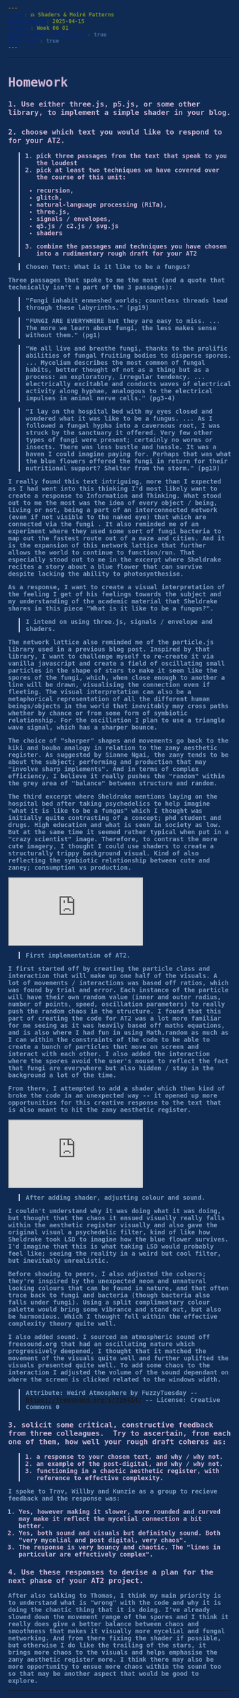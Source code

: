 ```yaml
---
title: 💥 Shaders & Moiré Patterns
published_at: 2025-04-15
snippet: Week 06 01
disable_html_sanitization: true
allow_math: true
---
```


<style>
  @import url('https://fonts.googleapis.com/css2?family=Cutive+Mono&display=swap');
  @import url('https://use.typekit.net/jyw5vxq.css');

h1, h3, h4, p, pre, ul, li, .notranslate {
  /* font-family: "Cutive Mono", monospace;
  font-weight: 700;
  font-style: normal; */

  font-family: "prestige-elite-std", monospace;
  font-weight: 600;
  font-style: normal;
  color:#CEB5D4;
}

 .text-gray-500, .markdown-body blockquote {color:#E872B0}
 .markdown-body {background-color:#102B53;}
  html {background-color:#102B53;}
  h1 {; font-weight: 800;}
  p, pre, ul {color:#7D9FC0;}
  .markdown-body a {color:#4E7AB1; text-decoration:underline;}

  .notranslate, text {
    color: #102B53;
    font-weight: 800;
  }


</style>

---

# Homework

### 1. Use either three.js, p5.js, or some other library, to implement a simple shader in your blog.

<div id="torusstar" style="margin-bottom:5%;"></div>

### 2. choose which text you would like to respond to for your AT2.  

> 1. pick three passages from the text that speak to you the loudest
> 2. pick at least two techniques we have covered over the course of this unit:
>
> - recursion,
> - glitch,
> - natural-language processing (RiTa),
> - three.js,
> - signals / envelopes,
> - q5.js / c2.js / svg.js
> - shaders
>
> 3. combine the passages and techniques you have chosen into a rudimentary rough draft for your AT2

> Chosen Text: What is it like to be a fungus?

Three passages that spoke to me the most (and a quote that technically isn't a part of the 3 passages):

> "Fungi inhabit enmeshed worlds; countless threads lead through these labyrinths." (pg19)

> "FUNGI ARE EVERYWHERE but they are easy to miss. ... The more we learn about fungi, the less makes sense without them." (pg1)

> "We all live and breathe fungi, thanks to the prolific abilities of fungal fruiting bodies to disperse spores. ... Mycelium describes the most common of fungal habits, better thought of not as a thing but as a process: an exploratory, irregular tendency. ... electrically excitable and conducts waves of electrical activity along hyphae, analogous to the electrical impulses in animal nerve cells." (pg3-4)

> "I lay on the hospital bed with my eyes closed and wondered what it was like to be a fungus. ... As I followed a fungal hypha into a cavernous root, I was struck by the sanctuary it offered. Very few other types of fungi were present; certainly no worms or insects. There was less bustle and hassle. It was a haven I could imagine paying for. Perhaps that was what the blue flowers offered the fungi in return for their nutritional support? Shelter from the storm." (pg19)

I really found this text intriguing, more than I expected as I had went into this thinking I'd most likely want to create a response to Information and Thinking. What stood out to me the most was the idea of every object / being, living or not, being a part of an interconnected network (even if not visible to the naked eye) that which are connected via the fungi . It also reminded me of an experiment where they used some sort of fungi bacteria to map out the fastest route out of a maze and cities. And it is the expansion of this network lattice that further allows the world to continue to function/run. That especially stood out to me in the excerpt where Sheldrake recites a story about a blue flower that can survive despite lacking the ability to photosynthesise.

As a response, I want to create a visual interpretation of the feeling I get of his feelings towards the subject and my understanding of the academic material that Sheldrake shares in this piece "What is it like to be a fungus?".

> I intend on using three.js, signals / envelope and shaders.

The network lattice also reminded me of the particle.js library used in a previous blog post. Inspired by that library, I want to challenge myself to re-create it via vanilla javascript and create a field of oscillating small particles in the shape of stars to make it seem like the spores of the fungi, which, when close enough to another a line will be drawn, visualising the connection even if fleeting. The visual interpretation can also be a metaphorical representation of all the different human beings/objects in the world that inevitably may cross paths whether by chance or from some form of symbiotic relationship. For the oscillation I plan to use a triangle wave signal, which has a sharper bounce.

The choice of "sharper" shapes and movements go back to the kiki and bouba analogy in relation to the zany aesthetic register. As suggested by Sianne Ngai, the zany tends to be about the subject; performing and production that may "involve sharp implements". And in terms of complex efficiency, I believe it really pushes the "random" within the grey area of "balance" between structure and random.

The third excerpt where Sheldrake mentions laying on the hospital bed after taking psychedelics to help imagine "what it is like to be a fungus" which I thought was initially quite contrasting of a concept; phd student and drugs. High education and what is seen in society as low. But at the same time it seemed rather typical when put in a "crazy scientist" image. Therefore, to contrast the more cute imagery, I thought I could use shaders to create a structurally trippy background visual. Kind of also reflecting the symbiotic relationship between cute and zaney; consumption vs production.

<iframe id="w06-01" src="https://sams4m-comm2747-at2.deno.dev/ver0/"></iframe>

> First implementation of AT2.

<div id="codeblock0"> </div>

I first started off by creating the particle class and interaction that will make up one half of the visuals. A lot of movements / interactions was based off ratios, which was found by trial and error. Each instance of the particle will have their own random value (inner and outer radius, number of points, speed, oscillation parameters) to really push the random chaos in the structure. I found that this part of creating the code for AT2 was a lot more familiar for me seeing as it was heavily based off maths equations, and is also where I had fun in using Math.random as much as I can within the constraints of the code to be able to create a bunch of particles that move on screen and interact with each other. I also added the interaction where the spores avoid the user's mouse to reflect the fact that fungi are everywhere but also hidden / stay in the background a lot of the time.

<script type="module">
const iframe = document.getElementById (`w06-01`)
iframe.width = iframe.parentNode.scrollWidth
iframe.height = iframe.width * 9 / 16 + 42
</script>

From there, I attempted to add a shader which then kind of broke the code in an unexpected way -- it opened up more opportunities for this creative response to the text that is also meant to hit the zany aesthetic register.

<iframe id="w06-02" src="https://sams4m-comm2747-at2.deno.dev/ver1/"></iframe>

> After adding shader, adjusting colour and sound.

<div id="codeblock1"> </div>

I couldn't understand why it was doing what it was doing, but thought that the chaos it ensued visually really falls within the aesthetic register visually and also gave the original visual a psychedelic filter, kind of like how Sheldrake took LSD to imagine how the blue flower survives. I'd imagine that this is what taking LSD would probably feel like; seeing the reality in a weird but cool filter, but inevitably unrealistic.

Before showing to peers, I also adjusted the colours; they're inspired by the unexpected neon and unnatural looking colours that can be found in nature, and that often trace back to fungi and bacteria (though bacteria also falls under fungi). Using a split complimentary colour palette would bring some vibrance and stand out, but also be harmonious. Which I thought fell within the effective complexity theory quite well.

I also added sound. I sourced an atmospheric sound off freesound.org that had an oscillating nature which progressively deepened, I thought that it matched the movement of the visuals quite well and further uplifted the visuals presented quite well. To add some chaos to the interaction I adjusted the volume of the sound dependant on where the screen is clicked related to the windows width.

> Attribute:
> Weird Atmosphere by FuzzyTuesday -- https://freesound.org/s/728414/ -- License: Creative Commons 0

<script type="module">
const iframe = document.getElementById (`w06-02`)
iframe.width = iframe.parentNode.scrollWidth
iframe.height = iframe.width * 9 / 16 + 42
</script>

### 3. solicit some critical, constructive feedback from three colleagues.  Try to ascertain, from each one of them, how well your rough draft coheres as:

> 1. a response to your chosen text, and why / why not.
> 2. an example of the post-digital, and why / why not.
> 3. functioning in a chaotic aesthetic register, with reference to effective complexity.

I spoke to Trav, Willby and Kunzie as a group to recieve feedback and the response was:

1. Yes, however making it slower, more rounded and curved may make it reflect the mycelial connection a bit better.
2. Yes, both sound and visuals but definitely sound. Both "very mycelial and post digital, very chaos".
3. The response is very bouncy and chaotic. The "lines in particular are effectively complex".

### 4. Use these responses to devise a plan for the next phase of your AT2 project.

After also talking to Thomas, I think my main priority is to understand what is "wrong" with the code and why it is doing the chaotic thing that it is doing. I've already slowed down the movement range of the spores and I think it really does give a better balance between chaos and smoothness that makes it visually more mycelial and fungal networking. And from there fixing the shader if possible, but otherwise I do like the trailing of the stars, it brings more chaos to the visuals and helps emphasise the zany aesthetic register more. I think there may also be more opportunity to ensue more chaos within the sound too so that may be another aspect that would be good to explore.

---

<script type="module" id="star"> 
import * as THREE from '/scripts/threejs-master/build/three.module.js';
import { OrbitControls } from '/scripts/threejs-master/examples/jsm/controls/OrbitControls.js';
   
const div = document.getElementById ("torusstar");
const width = div.parentNode.scrollWidth;
const height = width * 9 / 16;

// Basic three.js setup
const scene = new THREE.Scene ()
scene.background = new THREE.Color (0x102B53)
const camera = new THREE.PerspectiveCamera (70, width / height, 0.01, 10)
camera.position.z = 2

const renderer = new THREE.WebGLRenderer ({ antialias: true })
renderer.setSize (width, height)
div.appendChild (renderer.domElement)

const controls = new OrbitControls (camera, renderer.domElement)
controls.enableDamping = true

// Custom shader material
const shaderMaterial = new THREE.ShaderMaterial ({
uniforms: {
u_time: { value: 0.0 }
},
vertexShader: `
uniform float u_time;
varying vec3 vNormal;
varying vec3 vPosition;

      void main() {
        vNormal = normal;

        // Animate the vertices
        vec3 newPosition = position;
        float displacement = sin(position.y * 18.0 + u_time * 2.0) * 0.1;
        newPosition += normal * displacement;

        vPosition = newPosition;
        gl_Position = projectionMatrix * modelViewMatrix * vec4(newPosition, 1.0);
      }

`,
  fragmentShader: `
uniform float u_time;
varying vec3 vNormal;
varying vec3 vPosition;

      void main() {
        // Create a color based on the position and normal
        // multiplying vpos and vec3 makes the pattern and phases more intense
        // creating a moire effect
        vec3 color = 1.0 + 1.5 * sin(u_time * vPosition * 2.0 * vec3(0, 5, 4));
        // vec3 color = 1.0 - (((u_time % 9) % 1) + vPosition + vec3(0, 5, 4));


        // Add some shading based on the normals
        float lighting = dot(normalize(vNormal), normalize(vec3(1.0, 1.0, 1.0)));
        lighting = 0.1 + lighting * 0.5;

        gl_FragColor = vec4(color * lighting, 1.0);
      }

`,
side: THREE.DoubleSide
})

// create a torus knot
const geometry = new THREE.TorusKnotGeometry (5, 4.7, 41, 15,14,4)
const mesh = new THREE.Mesh (geometry, shaderMaterial)
scene.add (mesh)

// add light
const ambientLight = new THREE.AmbientLight(0xffffff, 0.5)
scene.add (ambientLight)

// animation loop
renderer.setAnimationLoop (time => {
shaderMaterial.uniforms.u_time.value = time * 0.001
controls.update ()
renderer.render (scene, camera)
})
</script>

<!-- VER 0 --------------------------------------------------------------------------------------->
<script type="module" id="ver0">
  import { drawStar } from "/drawStar.js";
import { colours } from "./colour.js";

// document styling
document.body.style.margin = 0;
document.body.style.overflow = `hidden`;

// setting up canvas
const cnv = document.getElementById(`canvas`);
cnv.width = window.innerWidth;
cnv.height = window.innerHeight;

const ctx = cnv.getContext(`2d`);

// ----------------------------------------------------------------------- //

// vars
let particleArr = [];
let coli = 0;

// ----------------------------------------------------------------------- //
// MOUSE OBJ; tracks mouse x, y coord
// grab mouse position
let mouse = {
  x: null,
  y: null,
  // the radius will give the particles an area around the
  // mouse which they interact/react with
  radius: (cnv.height / 200) * (cnv.width / 200),
};

// event listener will fire every time the mouse moves and
// fills the mouse object
window.addEventListener("mousemove", function (event) {
  mouse.x = event.x;
  mouse.y = event.y;
});

// ----------------------------------------------------------------------- //
// CLASS: PARTICLE
class Particle {
  constructor(x, y, dirX, dirY, size, npoint) {
    // x coordinate
    this.x = x;
    // y coordinate
    this.y = y;
    // velocity along x
    this.dirX = dirX;
    // velocity along y
    this.dirY = dirY;
    // particle size
    this.size = size;
    // number of points on star
    this.n = npoint;

    // star particle
    this.starParticle = new drawStar(
      this.x,
      this.y,
      this.size - 2,
      this.size + 7,
      this.n
    );

    // Configure star oscillation
    this.starParticle.setOscillation(
      0.7,
      Math.random() * (3 - 2.5) + 2.5,
      0.2 + Math.random() * 0.6
    );
  }

  // method to draw an individual particle
  draw() {
    // colour
    let colour = "#" + colours[1];
    ctx.fillStyle = colour;

    // Update star position to match particle
    this.starParticle.cx = this.x;
    this.starParticle.cy = this.y;

    this.starParticle.update();
  }

  // check particle pos, mouse pos, move the particle and draw
  update() {
    // check particle is still within canvas
    if (this.x > cnv.width || this.x < 0) {
      // turn direction around
      this.dirX = -this.dirX;
    }
    if (this.y > cnv.height || this.y < 0) {
      // turn direction around
      this.dirY = -this.dirY;
    }

    // check for collision detection between mouse & particles
    // circle collision
    // ref: https://developer.mozilla.org/en-US/docs/Games/Techniques/2D_collision_detection

    // checking distance between mouse & particle center point
    let dx = mouse.x - this.x;
    let dy = mouse.y - this.y;

    // a^2 + b^2 = c^2
    let dist = Math.sqrt(dx * dx + dy * dy);

    // checking that particle is far enough from edge of cvs
    // or it'll get stuck
    if (dist < mouse.radius + this.size) {
      // allowing buffer area of particle size (this.size) * 10
      // if mouse is left of particle
      if (mouse.x < this.x && this.x < cnv.width - this.size * 10) {
        // move particle to the right
        this.x += 10;
      }
      // if mouse is right of particle
      if (mouse.x > this.x && this.x > this.size * 10) {
        // move particle to the left
        this.x -= 10;
      }
      // if mouse is above particle
      if (mouse.y < this.y && this.y < cnv.height - this.size * 10) {
        // move particle down
        this.y += 10;
      }
      // if mouse is under particle
      if (mouse.y > this.y && this.y > this.size * 10) {
        // move particle up
        this.x -= 10;
      }
    }
    // moving all the other particles that aren't colliding along too
    this.x += this.dirX;
    this.y += this.dirY;
    // calling draw method to update;
    this.draw();
  }
}

// ----------------------------------------------------------------------- //
// INIT: RANDOMISE VALUES FOR PARTICLES
function init() {
  // number of particles
  let numOf = (cnv.height * cnv.width) / 8000;

  for (let i = 0; i < numOf; i++) {
    // size of particle = random val between 1 & 5
    let size = Math.random() * (5 - 1) + 1;
    // x coord = random value between 0 and cnv width
    // with size * 2 as buffer so it doesn't get stuck
    let x =
      Math.random() * (cnv.width - size * 2 - (0 + size * 2)) + 0 + size * 2;
    let y =
      Math.random() * (cnv.height - size * 2 - (0 + size * 2)) + 0 + size * 2;

    // particle movement speed between -0.5 and 2.5
    let dirX = Math.random() * (2.5 + 0.5) - 0.5;
    let dirY = Math.random() * (2.5 + 0.5) - 0.5;

    // number of points on star
    // random value between 7 and 15
    let n = Math.random() * (15 - 7) + 7;

    // pushing a new instance of Particle with the above defined values
    // into particle array
    particleArr.push(new Particle(x, y, dirX, dirY, size, n));
  }
}

// FUNC: CONNECT
// checking if particles are close enough to connect
function connect() {
  let opacityVal = 0.7;
  // go through every particle
  for (let a = 0; a < particleArr.length; a++) {
    // going through consecutive particles in array
    for (let b = 0; b < particleArr.length; b++) {
      let dist =
        (particleArr[a].x - particleArr[b].x) *
          (particleArr[a].x - particleArr[b].x) +
        (particleArr[a].y - particleArr[b].y) *
          (particleArr[a].y - particleArr[b].y);

      // the smaller the number, the longer the lines,
      // the more particles connected
      if (dist < (cnv.width / 2) * (cnv.height / 2)) {
        opacityVal = 0.7 - dist / 9000;
        ctx.strokeStyle = "rgba(51, 65, 57," + opacityVal + ")";
        ctx.lineWidth = 1;
        //console.log(ctx.lineWidth);
        ctx.beginPath();
        ctx.moveTo(particleArr[a].x, particleArr[a].y);
        ctx.lineTo(particleArr[b].x, particleArr[b].y);
        ctx.stroke();
      }
    }
  }
}

// ----------------------------------------------------------------------- //

// ANIMATION LOOP
function animate() {
  // BACKGROUND STYLE
  //clearing previous frame
  ctx.clearRect(0, 0, innerWidth, innerHeight);
  //ctx.fillStyle = "rgb(255 141 161)";
  ctx.fillStyle = "cornsilk";
  ctx.fillRect(0, 0, innerWidth, innerHeight);

  // update each star particle
  particleArr.forEach((e) => {
    e.update();
  });

  // call the connect func to draw lines
  connect();

  requestAnimationFrame(animate);
}

// call init fill array with randomised particles
init();
// call animate
animate();

// ----------------------------------------------------------------------- //
// web responsive
onresize = () => {
  cnv.width = innerWidth;
  cnv.height = innerHeight;
  mouse.radius = (cnv.height / 200) * (cnv.width / 200);

  init();
};

// mouse out event
// particles stop trying to interact with mouse when it leaves canvas
window.addEventListener("mouseout", function (mouse_event) {
  mouse.x = undefined;
  mouse.y = undefined;
});

// DRAWSTAR.JS----------------------------------------------------------------------- //
const cnv = document.getElementById(`canvas`);
cnv.width = window.innerWidth;
cnv.height = window.innerHeight;

const ctx = cnv.getContext(`2d`);

class drawStar {
  constructor(cx, cy, r1, r2, n) {
    // original x coord
    this.cx = cx;
    // original y coord
    this.cy = cy;
    // new x coord
    this.x = cx;
    // new y coord
    this.y = cy;
    // new inner radius
    this.nR1 = r1;
    // new outer radius
    this.nR2 = r2;
    // current inner radius
    this.r1 = r1;
    // current outer radius
    this.r2 = r2;
    // number of points
    this.n = n;

    // maths
    // starting angle
    this.rot = (Math.PI / 2) * 3;
    // angle between each point
    this.step = Math.PI / n;

    // oscillation par
    // minimum scale factor (50%)
    this.minScale = 0.5;
    // maximum scale factor (150%)
    this.maxScale = 1.5;
    // oscillations per second
    this.freq = 0.5;

    // track start time from when star is created in ms
    this.startT = Date.now();
  }

  // FUNC: TRIANGLE WAVE (0 to 1)
  calcWave() {
    // real elapsed time; seconds
    const elapsedT = (Date.now() - this.startT) / 1000;
    // period = time to create one cycle
    const period = 1 / this.freq;
    // normalized val of time along triangle wave
    const t = (elapsedT % period) / period;
    // If t < 0.5 (first half of the cycle): t * 2 (create line from 0 to 1)
    // If t ≥ 0.5 (second half of the cycle): 2 * (1 - t) (create line from 1 down to 0)
    return t < 0.5 ? 2 * t : 2 * (1 - t);
  }

  draw() {
    ctx.beginPath();
    // reset rotation angle for each draw
    this.rot = (Math.PI / 2) * 3;

    // move to starting star point
    ctx.moveTo(this.cx, this.cy - this.r2);
    // keep repeating process until n points (full circle )
    for (let i = 0; i < this.n; i++) {
      // new x , y; next inner corner
      this.x = this.cx + Math.cos(this.rot) * this.r2;
      this.y = this.cy + Math.sin(this.rot) * this.r2;
      ctx.lineTo(this.x, this.y);
      // moving angle along
      this.rot += this.step;

      // new x, y; next outer point
      this.x = this.cx + Math.cos(this.rot) * this.r1;
      this.y = this.cy + Math.sin(this.rot) * this.r1;
      ctx.lineTo(this.x, this.y);
      this.rot += this.step;
    }
    // closing up star
    ctx.lineTo(this.cx, this.cy - this.r2);
    ctx.closePath();

    // fill star
    ctx.fill();
  }

  update() {
    // Calculate the scale factor using triangle wave
    const sig = this.calcWave();
    const scaleF = this.minScale + sig * (this.maxScale - this.minScale);

    // Apply scale to radii
    this.r1 = this.nR1 * scaleF;
    this.r2 = this.nR2 * scaleF;

    this.draw();
  }

  // Method to change oscillation par
  setOscillation(minScale, maxScale, frequency) {
    this.minScale = minScale;
    this.maxScale = maxScale;
    this.freq = frequency;
  }
}

export { drawStar };

</script>

<!-- VER 1 --------------------------------------------------------------------------------------->
<script type="module" id="ver1">
  import { drawStar } from "/drawStar.js";
import { colours } from "./colour.js";
import * as THREE from "/three.js";
import { OrbitControls } from "/OrbitControls.js";

// document styling
document.body.style.margin = 0;
document.body.style.overflow = `hidden`;

// setting up canvas
const cnv = document.getElementById(`canvas`);
cnv.width = window.innerWidth;
cnv.height = window.innerHeight;

const ctx = cnv.getContext(`2d`);

// Set up scene
const scene = new THREE.Scene();
scene.background = new THREE.Color(0x7252dc);
const camera = new THREE.PerspectiveCamera(
  70,
  cnv.width / cnv.height,
  0.01,
  10
);
camera.position.z = 2;
const renderer = new THREE.WebGLRenderer({ antialias: true });
const clock = new THREE.Clock();

// Setup renderer
// size of renderer
renderer.setSize(window.innerWidth, window.innerHeight);
document.body.appendChild(renderer.domElement);

// styling
renderer.domElement.style.position = "absolute";
renderer.domElement.style.top = "0";
renderer.domElement.style.left = "0";
renderer.domElement.style.zIndex = "-1";

// set up orbit controls
const controls = new OrbitControls(camera, renderer.domElement);
controls.enableDamping = true;

// ----------------------------------------------------------------------- //
// sound
const audioContext = new AudioContext();
// suspend until click
audioContext.suspend();
// volume controls
const gainNode = audioContext.createGain();
// audio
const audioE = new Audio("/weird.wav");
audioE.load();
const source = audioContext.createMediaElementSource(audioE);
// connect audio element to gain node
source.connect(gainNode);
// Connect Gain Node to Destination
gainNode.connect(audioContext.destination);
// preset value ; set at 50%
gainNode.gain.value = 0.5;

// ----------------------------------------------------------------------- //
// GLOBAL VARS
let particleArr = [],
  coli = 0,
  mesh;

// ----------------------------------------------------------------------- //
// SHADER MATERIAL
const shaderMaterial = new THREE.ShaderMaterial({
  uniforms: {
    u_time: { value: 0.0 },
  },
  vertexShader: `
   uniform float u_time;
   varying vec3 vNormal;
   varying vec3 vPosition;
   
         void main() {
           vNormal = normal;
   
           // Animate the vertices
           vec3 newPosition = position;
           float displacement = sin(position.y * 18.0 + u_time * 2.0) * 0.1;
           newPosition += normal * displacement;
   
           vPosition = newPosition;
           gl_Position = projectionMatrix * modelViewMatrix * vec4(newPosition, 1.0);
         }
   
   `,
  fragmentShader: `
   uniform float u_time;
   varying vec3 vNormal;
   varying vec3 vPosition;
   
         void main() {
           // Create a color based on the position and normal
           // multiplying vpos and vec3 makes the pattern and phases more intense
           // creating a moire effect
           vec3 color = 1.0 + 1.5 * sin(u_time * vPosition * 2.0 * vec3(0, 5, 4));
           // vec3 color = 1.0 - (((u_time % 9) % 1) + vPosition + vec3(0, 5, 4));
   
   
           // Add some shading based on the normals
           float lighting = dot(normalize(vNormal), normalize(vec3(1.0, 1.0, 1.0)));
           lighting = 0.1 + lighting * 0.5;
   
           gl_FragColor = vec4(color * lighting, 1.0);
         }
   
   `,
  side: THREE.DoubleSide,
});

// ----------------------------------------------------------------------- //
// MOUSE OBJ; tracks mouse x, y coord
// grab mouse position
let mouse = {
  x: null,
  y: null,
  // the radius will give the particles an area around the
  // mouse which they interact/react with
  radius: (cnv.height / 200) * (cnv.width / 200),
};

// event listener will fire every time the mouse moves and
// fills the mouse object
window.addEventListener("mousemove", function (event) {
  mouse.x = event.x;
  mouse.y = event.y;
});

// ----------------------------------------------------------------------- //
// CLASS: PARTICLE
class Particle {
  constructor(x, y, dirX, dirY, size, npoint) {
    // x coordinate
    this.x = x;
    // y coordinate
    this.y = y;
    // velocity along x
    this.dirX = dirX;
    // velocity along y
    this.dirY = dirY;
    // particle size
    this.size = size;
    // number of points on star
    this.n = npoint;

    // star particle
    this.starParticle = new drawStar(
      this.x,
      this.y,
      this.size - 2,
      this.size + 7,
      this.n
    );

    // Configure star oscillation
    this.starParticle.setOscillation(
      0.7,
      Math.random() * (3 - 2.5) + 2.5,
      0.2 + Math.random() * 0.6
    );
  }

  // method to draw an individual particle
  draw() {
    // colour
    let colour = "#" + colours[coli];
    ctx.fillStyle = colour;

    // Update star position to match particle
    this.starParticle.cx = this.x;
    this.starParticle.cy = this.y;

    this.starParticle.update();
  }

  // check particle pos, mouse pos, move the particle and draw
  update() {
    // check particle is still within canvas
    if (this.x > cnv.width || this.x < 0) {
      // turn direction around
      this.dirX = -this.dirX;
    }
    if (this.y > cnv.height || this.y < 0) {
      // turn direction around
      this.dirY = -this.dirY;
    }

    // check for collision detection between mouse & particles
    // circle collision
    // ref: https://developer.mozilla.org/en-US/docs/Games/Techniques/2D_collision_detection

    // checking distance between mouse & particle center point
    let dx = mouse.x - this.x;
    let dy = mouse.y - this.y;

    // a^2 + b^2 = c^2
    let dist = Math.sqrt(dx * dx + dy * dy);

    // checking that particle is far enough from edge of cvs
    // or it'll get stuck
    if (dist < mouse.radius + this.size) {
      // allowing buffer area of particle size (this.size) * 10
      // if mouse is left of particle
      if (mouse.x < this.x && this.x < cnv.width - this.size * 10) {
        // move particle to the right
        this.x += 10;
      }
      // if mouse is right of particle
      if (mouse.x > this.x && this.x > this.size * 10) {
        // move particle to the left
        this.x -= 10;
      }
      // if mouse is above particle
      if (mouse.y < this.y && this.y < cnv.height - this.size * 10) {
        // move particle down
        this.y += 10;
      }
      // if mouse is under particle
      if (mouse.y > this.y && this.y > this.size * 10) {
        // move particle up
        this.x -= 10;
      }
    }
    // moving all the other particles that aren't colliding along too
    this.x += this.dirX;
    this.y += this.dirY;
    // calling draw method to update;
    this.draw();
  }
}

// ----------------------------------------------------------------------- //
// INIT: RANDOMISE VALUES FOR PARTICLES
function init() {
  // number of particles
  let numOf = (cnv.height * cnv.width) / 8000;

  for (let i = 0; i < numOf; i++) {
    // size of particle = random val between 1 & 5
    let size = Math.random() * (5 - 1) + 1;
    // x coord = random value between 0 and cnv width
    // with size * 2 as buffer so it doesn't get stuck
    let x =
      Math.random() * (cnv.width - size * 2 - (0 + size * 2)) + 0 + size * 2;
    let y =
      Math.random() * (cnv.height - size * 2 - (0 + size * 2)) + 0 + size * 2;

    // particle movement speed between -0.5 and 0.5
    let dirX = Math.random() * (1 + 0.5) - 0.5;
    let dirY = Math.random() * (1 + 0.5) - 0.5;

    // number of points on star
    // random value between 7 and 15
    let n = Math.random() * (15 - 7) + 7;

    // pushing a new instance of Particle with the above defined values
    // into particle array
    particleArr.push(new Particle(x, y, dirX, dirY, size, n));
  }

  // // create a torus knot
  const geometry = new THREE.TorusKnotGeometry(5, 3, 40, 15, 14, 4);
  mesh = new THREE.Mesh(geometry, shaderMaterial);
  // Clear scene of previous meshes
  if (mesh) scene.remove(mesh);
  scene.add(mesh);

  // create plane
  //   const geometry = new THREE.PlaneGeometry(1.6, 0.9);
  //   const mesh = new THREE.Mesh(geometry, shaderMaterial);
  //   scene.add(mesh);

  // add light
  const ambientLight = new THREE.AmbientLight(0xffffff, 0.5);
  scene.add(ambientLight);
}

// FUNC: CONNECT
// checking if particles are close enough to connect
function connect() {
  let opacityVal = 0.7;
  // go through every particle
  for (let a = 0; a < particleArr.length; a++) {
    // going through consecutive particles in array
    for (let b = 0; b < particleArr.length; b++) {
      let dist =
        (particleArr[a].x - particleArr[b].x) *
          (particleArr[a].x - particleArr[b].x) +
        (particleArr[a].y - particleArr[b].y) *
          (particleArr[a].y - particleArr[b].y);

      // the smaller the number, the longer the lines,
      // the more particles connected
      if (dist < (cnv.width / 2) * (cnv.height / 2)) {
        opacityVal = 0.7 - dist / 9000;
        ctx.strokeStyle = "rgba(51, 65, 57," + opacityVal + ")";
        ctx.lineWidth = 1;
        //console.log(ctx.lineWidth);
        ctx.beginPath();
        ctx.moveTo(particleArr[a].x, particleArr[a].y);
        ctx.lineTo(particleArr[b].x, particleArr[b].y);
        ctx.stroke();
      }
    }
  }
}

// ----------------------------------------------------------------------- //

// ANIMATION LOOP
function animate() {
  // BACKGROUND STYLE
  // clearing previous frame
  //   ctx.clearRect(0, 0, innerWidth, innerHeight);
  //   //ctx.fillStyle = "rgb(255 141 161)";
  //   ctx.fillStyle = "#7252DC";
  //   ctx.fillRect(0, 0, innerWidth, innerHeight);

  // Rotate three.js scene
  if (mesh) {
    mesh.rotation.x += 0.005;
    mesh.rotation.y += 0.01;
  }

  // shader update
  shaderMaterial.uniforms.u_time.value = clock.getElapsedTime();
  // render scene
  renderer.render(scene, camera);

  // update orbit controls
  controls.update();

  // update each star particle
  particleArr.forEach((e) => {
    e.update();
  });

  // call the connect func to draw lines
  connect();

  requestAnimationFrame(animate);
}

// call init fill array with randomised particles
init();
// call animate
animate();

// ----------------------------------------------------------------------- //
// web responsive
onresize = () => {
  cnv.width = innerWidth;
  cnv.height = innerHeight;
  mouse.radius = (cnv.height / 200) * (cnv.width / 200);

  // Update renderer and camera
  renderer.setSize(window.innerWidth, window.innerHeight);
  camera.aspect = window.innerWidth / window.innerHeight;
  camera.updateProjectionMatrix();

  init();
};

// mouse out event
// particles stop trying to interact with mouse when it leaves canvas
window.addEventListener("mouseout", function (mouse_event) {
  mouse.x = undefined;
  mouse.y = undefined;
});

// new var to hold new colour index
let newColi;
cnv.addEventListener("click", function cnvClicked() {
  console.log("screen clicked");
  // COLOUR
  // change colour index
  coli = coliRandomiser();
  console.log(coli);

  // SOUND
  if (audioContext.state == "suspended") {
    audioContext.resume();
  } else {
    audioE.play();
    let soundRatio = mouse.x / cnv.width;

    gainNode.gain.value = soundRatio;
  }
});

// FUNC: RANDOM COLOUR INDEX
function coliRandomiser() {
  // compute random colour index
  newColi = Math.floor(Math.random() * colours.length);

  // if the new random index == the current index number
  // call the function again to get a new random index number
  // that is different
  if (newColi == coli) {
    console.log("call recursive");
    return coliRandomiser();
  } else {
    // return new random index
    //randCol= r;
    return newColi;
  }
}

// DRAWSTAR.JS----------------------------------------------------------------------- //
const cnv = document.getElementById(`canvas`);
cnv.width = window.innerWidth;
cnv.height = window.innerHeight;

const ctx = cnv.getContext(`2d`);

class drawStar {
  constructor(cx, cy, r1, r2, n) {
    // original x coord
    this.cx = cx;
    // original y coord
    this.cy = cy;
    // new x coord
    this.x = cx;
    // new y coord
    this.y = cy;
    // new inner radius
    this.nR1 = r1;
    // new outer radius
    this.nR2 = r2;
    // current inner radius
    this.r1 = r1;
    // current outer radius
    this.r2 = r2;
    // number of points
    this.n = n;

    // maths
    // starting angle
    this.rot = (Math.PI / 2) * 3;
    // angle between each point
    this.step = Math.PI / n;

    // oscillation par
    // minimum scale factor (50%)
    this.minScale = 0.5;
    // maximum scale factor (150%)
    this.maxScale = 1.5;
    // oscillations per second
    this.freq = 0.5;

    // track start time from when star is created in ms
    this.startT = Date.now();
  }

  // FUNC: TRIANGLE WAVE (0 to 1)
  calcWave() {
    // real elapsed time; seconds
    const elapsedT = (Date.now() - this.startT) / 1000;
    // period = time to create one cycle
    const period = 1 / this.freq;
    // normalized val of time along triangle wave
    const t = (elapsedT % period) / period;
    // If t < 0.5 (first half of the cycle): t * 2 (create line from 0 to 1)
    // If t ≥ 0.5 (second half of the cycle): 2 * (1 - t) (create line from 1 down to 0)
    return t < 0.5 ? 2 * t : 2 * (1 - t);
  }

  draw() {
    ctx.beginPath();
    // reset rotation angle for each draw
    this.rot = (Math.PI / 2) * 3;

    // move to starting star point
    ctx.moveTo(this.cx, this.cy - this.r2);
    // keep repeating process until n points (full circle )
    for (let i = 0; i < this.n; i++) {
      // new x , y; next inner corner
      this.x = this.cx + Math.cos(this.rot) * this.r2;
      this.y = this.cy + Math.sin(this.rot) * this.r2;
      ctx.lineTo(this.x, this.y);
      // moving angle along
      this.rot += this.step;

      // new x, y; next outer point
      this.x = this.cx + Math.cos(this.rot) * this.r1;
      this.y = this.cy + Math.sin(this.rot) * this.r1;
      ctx.lineTo(this.x, this.y);
      this.rot += this.step;
    }
    // closing up star
    ctx.lineTo(this.cx, this.cy - this.r2);
    ctx.closePath();

    // fill star
    ctx.fill();
  }

  update() {
    // Calculate the scale factor using triangle wave
    const sig = this.calcWave();
    const scaleF = this.minScale + sig * (this.maxScale - this.minScale);

    // Apply scale to radii
    this.r1 = this.nR1 * scaleF;
    this.r2 = this.nR2 * scaleF;

    this.draw();
  }

  // Method to change oscillation par
  setOscillation(minScale, maxScale, frequency) {
    this.minScale = minScale;
    this.maxScale = maxScale;
    this.freq = frequency;
  }
}

export { drawStar };

</script>

<!-- CODE BLOCK READER --------------------------------------------------------------------------->
<script type="module">
   import codeBlockRenderer from "/scripts/codeblock_renderer.js"
   codeBlockRenderer (document, `star`, `torusstar`)
</script>

<script type="module">
   import codeBlockRenderer from "/scripts/codeblock_renderer.js"
   codeBlockRenderer (document, `ver0`, `codeblock0`)
</script>

<script type="module">
   import codeBlockRenderer from "/scripts/codeblock_renderer.js"
   codeBlockRenderer (document, `ver1`, `codeblock1`)
</script>
